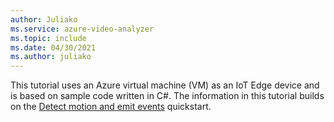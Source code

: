 ```yaml
---
author: Juliako
ms.service: azure-video-analyzer
ms.topic: include
ms.date: 04/30/2021
ms.author: juliako
---
```



This tutorial uses an Azure virtual machine (VM) as an IoT Edge device and is based on sample code written in C#. The information in this tutorial builds on the [Detect motion and emit events](../../../../get-started-detect-motion-emit-events.md) quickstart.

